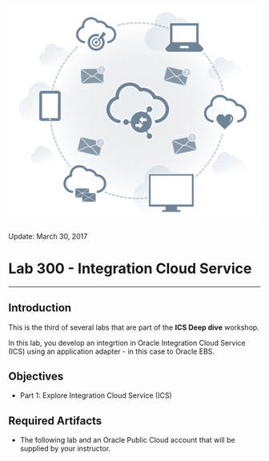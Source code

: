![](images/300/HeaderImage.png)  

Update: March 30, 2017

# Lab 300 - Integration Cloud Service

---

## Introduction

This is the third of several labs that are part of the **ICS Deep dive** workshop. 

In this lab, you develop an integrtion in Oracle Integration Cloud Service (ICS) using an application adapter - in this case to Oracle EBS.

## Objectives

- Part 1: Explore Integration Cloud Service (ICS)

## Required Artifacts

- The following lab and an Oracle Public Cloud account that will be supplied by your instructor.
